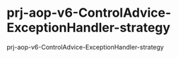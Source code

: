 # prj-aop-v6-ControlAdvice-ExceptionHandler-strategy
prj-aop-v6-ControlAdvice-ExceptionHandler-strategy
